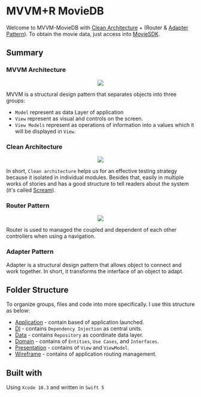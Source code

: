 # MVVM+R MovieDB
Welcome to MVVM-MovieDB with [Clean Architecture](https://8thlight.com/blog/uncle-bob/2012/08/13/the-clean-architecture.html) + (Router & [Adapter Pattern](https://www.tutorialspoint.com/design_pattern/adapter_pattern.htm)). To obtain the movie data, just access into [MovieSDK](https://github.com/wliam06/MovieFreeAPI).

## Summary

### MVVM Architecture
<p align = "center">
 <img src = "https://user-images.githubusercontent.com/25744906/71777738-bab2ac80-2fd6-11ea-8ae8-20a1c465ba40.png">
</p>

MVVM is a structural design pattern that separates objects into three groups:
 - `Model` represent as data Layer of application
 - `View` represent as visual and controls on the screen.
 - `View Models` represent as operations of information into a values which it will be displayed in `View`.
 
### Clean Architecture
<p align = "center">
  <img src = "https://user-images.githubusercontent.com/25744906/71777608-d61cb800-2fd4-11ea-8a99-eb07bcc994a0.jpg">
</p>

In short, `Clean architecture` helps us for an effective testing strategy because it isolated in individual modules. Besides that, easily in multiple works of stories and has a good structure to tell readers about the system (it's called [Scream](https://blog.cleancoder.com/uncle-bob/2011/09/30/Screaming-Architecture.html)). 


### Router Pattern
<p align = "center">
  <img src = "https://user-images.githubusercontent.com/25744906/71777984-4843cb80-2fda-11ea-8ff5-385cb02ae1e3.png">
</p>

Router is used to managed the coupled and dependent of each other controllers when using a navigation.

### Adapter Pattern
Adapter is a structural design pattern that allows object to connect and work together. In short, it transforms the interface of an object to adapt.

## Folder Structure
To organize groups, files and code into more specifically. I use this structure as below:
 - [Application](https://github.com/wliam06/MVVM-MovieDB/tree/master/MovieDB/Application) - contain based of application launched.
 - [DI](https://github.com/wliam06/MVVM-MovieDB/tree/master/MovieDB/DI) - contains `Dependency Injection` as central units.
 - [Data](https://github.com/wliam06/MVVM-MovieDB/tree/master/MovieDB/Data/Repository) - contains `Repository` as coordinate data layer.
 - [Domain](https://github.com/wliam06/MVVM-MovieDB/tree/master/MovieDB/Domain) - contains of `Entities`, `Use Cases`,  and `Interfaces`.
 - [Presentation](https://github.com/wliam06/MVVM-MovieDB/tree/master/MovieDB/Presentation) - contains of `View` and `ViewModel`.
 - [Wireframe](https://github.com/wliam06/MVVM-MovieDB/tree/master/MovieDB/Wireframe) - contains of application routing management.
 
 ## Built with
 Using `Xcode 10.3` and written in `Swift 5`


